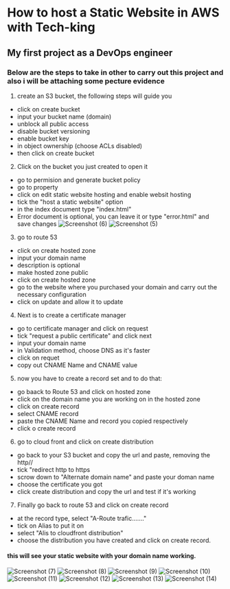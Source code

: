 # How to host a Static Website in AWS with Tech-king
## My first project as a DevOps engineer 
### Below are the steps to take in other to carry out this project and also i will be attaching some pecture evidence
1. create an S3 bucket, the following steps will guide you
- click on create bucket
- input your bucket name (domain)
- unblock all public access
- disable bucket versioning
- enable bucket key
- in object ownership (choose ACLs disabled)
- then click on create bucket
2. Click on the bucket you just created to open it
- go to permision and generate bucket policy
- go to property
- click on edit static website hosting and enable websit hosting
- tick the "host a static website" option
- in the index document type "index.html"
- Error document is optional, you can leave it or type "error.html" and save changes
![Screenshot (6)](https://github.com/Kingofhull/aws-static-website/assets/135378776/4a3a7ce2-65e8-4865-a27d-f8054177a6a5)
![Screenshot (5)](https://github.com/Kingofhull/aws-static-website/assets/135378776/c9fa8138-18a0-4ab8-b02b-fc2f8aa84d3b)
3. go to route 53
- click on create hosted zone
- input your domain name
- description is optional
- make hosted zone public
- click on create hosted zone
- go to the website where you purchased your domain and carry out the necessary configuration
- click on update and allow it to update
4. Next is to create a certificate manager
- go to certificate manager and click on request
- tick "request a public certificate" and click next
- input your domain name
- in Validation method, choose DNS as it's faster
- click on requet
- copy out CNAME Name and CNAME value
5. now you have to create a record set and to do that:
- go baack to Route 53 and click on hosted zone
- click on the domain name you are working on in the hosted zone
- click on create record
- select CNAME record
- paste the CNAME Name and record you copied respectively
- click o create record
6. go to cloud front and click on create distribution
- go back to your S3 bucket and copy the url and paste, removing the http//
- tick "redirect http to https
- scrow down to "Alternate domain name" and paste your doman name
- choose the certificate you got
- click create distribution and copy the url and test if it's working
7. Finally go back to route 53 and click on create record
- at the record type, select "A-Route trafic......."
- tick on Alias to put it on
- select "Alis to cloudfront distribution"
- choose the distribution you have created and click on create record.
#### this will see your static website with your domain name working.

![Screenshot (7)](https://github.com/Kingofhull/aws-static-website/assets/135378776/89a3fb74-6a15-4286-81b4-2f9574feb14f)
![Screenshot (8)](https://github.com/Kingofhull/aws-static-website/assets/135378776/34435d90-ea30-4041-9b2e-53e0ba6b18e7)
![Screenshot (9)](https://github.com/Kingofhull/aws-static-website/assets/135378776/cf38b4cc-d6d4-40fc-9a83-9487cdec8a46)
![Screenshot (10)](https://github.com/Kingofhull/aws-static-website/assets/135378776/d14d89f3-107f-4572-9853-c3f4a509ee05)
![Screenshot (11)](https://github.com/Kingofhull/aws-static-website/assets/135378776/dcc2b2fd-6985-4e98-804c-bcb5bd02652d)
![Screenshot (12)](https://github.com/Kingofhull/aws-static-website/assets/135378776/5405779d-4b78-45b4-a3c9-6b51dd4e6d92)
![Screenshot (13)](https://github.com/Kingofhull/aws-static-website/assets/135378776/3ae45c6e-44df-466d-bd4f-a194a2d40364)
![Screenshot (14)](https://github.com/Kingofhull/aws-static-website/assets/135378776/261d4623-167d-44a4-bddc-26ae13f3343d)


